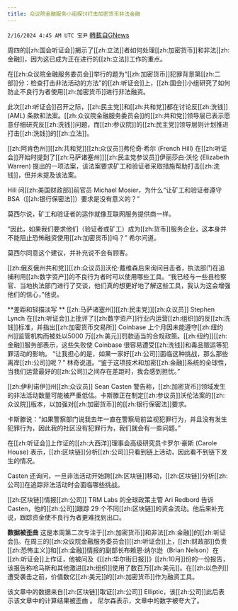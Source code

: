 ```yaml
---
title: 众议院金融服务小组探讨打击加密货币非法金融
---
```

`2/16/2024 4:45 AM UTC 宝尹` [轉載自GNews](https://gnews.org/articles/2313320)

周四的[[zh:国会听证会]]揭示了[[zh:立法]]者如何处理[[zh:加密货币]]和非法[[zh:金融]]，因为这已成为正在进行的[[zh:立法]]工作的重点。

在[[zh:众议院金融服务委员会]]举行的题为“[[zh:加密货币]]犯罪背景第[[zh:二部]]分：检查打击非法活动的方法”的[[zh:听证会]]上，[[zh:国会]]小组研究了如何防止不良行为者使用[[zh:加密货币]]进行非法融资。 

此次[[zh:听证会]]召开之际，[[zh:民主党]]和[[zh:共和党]]都在讨论反[[zh:洗钱]] (AML) 条款和法案。[[zh:众议院金融服务委员会]]的[[zh:共和党]]领导层已表示愿意仔细研究反[[zh:洗钱]]问题，而[[zh:参议院]]的[[zh:民主党]]领导层则计划推进打击[[zh:洗钱]]的[[zh:立法]]。 

[[zh:阿肯色州]][[zh:共和党]][[zh:众议员]]弗伦奇·希尔 (French Hill) 在[[zh:听证会]]开始时提到了[[zh:马萨诸塞州]][[zh:民主党参议员]]伊丽莎白·沃伦 (Elizabeth Warren) 提出的一项法案，该法案要求矿工和验证者采取措施帮助打击[[zh:洗钱]]，但并未提及该法案。 

Hill 问[[zh:美国财政部]]前官员 Michael Mosier，为什么“让矿工和验证者遵守 BSA（[[zh:银行保密法]]）要求是没有意义的？”

莫西尔说，矿工和验证者的运作就像互联网服务提供商一样。 

“因此，如果我们要求他们（验证者或矿工）成为[[zh:货币]]服务企业，这本身并不能阻止恐怖融资使用[[zh:加密货币]]吗？” 希尔问道。 

莫西尔同意这个建议，并补充说不会有顾客。 

[[zh:俄亥俄州共和党]][[zh:众议员]]沃伦·戴维森后来询问目击者，执法部门在追捕利用[[zh:数字资产]]的不良行为者时可以使用哪些工具。“我已经与一些县检察官、当地执法部门进行了交谈，他们真的想更好地了解这些工具，我认为这会增强他们的信心，”他说。 

**差距和轻描淡写 **
[[zh:马萨诸塞州]][[zh:民主党]][[zh:众议员]] Stephen Lynch 在[[zh:听证会]]上批评了[[zh:数字资产]]行业内运营[[zh:组织]]的反[[zh:洗钱]]标准，并指出[[zh:加密货币交易所]] Coinbase 上个月因未能遵守[[zh:纽约州]]监管机构而被处以5000 万[[zh:美元]]罚款适当的合规政策。[[zh:纽约]][[zh:金融]]服务部表示，这些失败使 Coinbase 很容易遭受[[zh:洗钱]]和毒品贩运等犯罪活动的影响。
“让我担心的是，如果一家好[[zh:公司]]面临这种挑战，那么那些离岸[[zh:公司]]呢？” 林奇说道。“鉴于这项技术和加密[[zh:金融]]系统的全球性，当我们运营最好的[[zh:公司]]之间存在差距时，我会感到担忧。”

[[zh:伊利诺伊]]州[[zh:众议员]] Sean Casten 警告称，[[zh:加密货币]]领域发生的非法活动数量可能被严重低估。卡斯滕正在制定[[zh:参议员]]沃伦法案的[[zh:众议院]]版本，以加强对[[zh:加密货币]]的[[zh:银行保密法]]要求。 

卡斯滕说：“如果警察部门说我去年一直在警察局前监视犯罪行为，并且没有发生犯罪行为，因此我的社区没有犯罪行为，我们就会有一些问题。”

在[[zh:听证会]]上作证的[[zh:大西洋]]理事会高级研究员卡罗尔·豪斯 (Carole House) 表示，[[zh:区块链]]分析[[zh:公司]]只看到链上活动，因此看不到链下发生的情况。 

Casten 还询问，一旦非法活动开始跨[[zh:区块链]]移动，[[zh:区块链]]分析[[zh:公司]]在追踪非法活动时会面临哪些挑战。

[[zh:区块链]]情报[[zh:公司]] TRM Labs 的全球政策主管 Ari Redbord 告诉 Casten，他的[[zh:公司]]跟踪 29 个不同[[zh:区块链]]的资金流动。他后来补充说，跟踪资金使不良行为者更难找到出口。 

**数据被歪曲**
这是本周第二次专注于[[zh:加密货币]]和非法[[zh:金融]]的[[zh:听证会]]。在周三的[[zh:众议院金融服务委员会]][[zh:听证会]]上，[[zh:财政部]]负责[[zh:恐怖主义]]和[[zh:金融]]情报的副部长布赖恩·纳尔逊（Brian Nelson）在[[zh:听证会]]上作证，他被问及《[[zh:华尔街日报]]》[[zh:10月]]份的一份报告，该报告称哈马斯和其他激进[[zh:组织]]使用了数百万[[zh:美元]]。在[[zh:以色列]]遭受袭击之前，价值数亿[[zh:美元]]的[[zh:加密货币]]作为融资工具。

该文章中的数据来自[[zh:区块链]]取证[[zh:公司]] Elliptic，该[[zh:公司]]此后表示该文章中的计算结果被歪曲 。 尼尔森表示，文章中的数字被夸大了。





